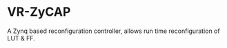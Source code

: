 # VR-ZyCAP
A Zynq based reconfiguration controller, allows run time reconfiguration of LUT &amp; FF.
